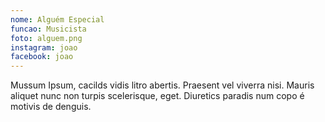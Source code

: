 ```yaml
---
nome: Alguém Especial
funcao: Musicista
foto: alguem.png
instagram: joao
facebook: joao
---
```

Mussum Ipsum, cacilds vidis litro abertis. Praesent vel viverra nisi. Mauris aliquet nunc non turpis scelerisque, eget. Diuretics paradis num copo é motivis de denguis.
